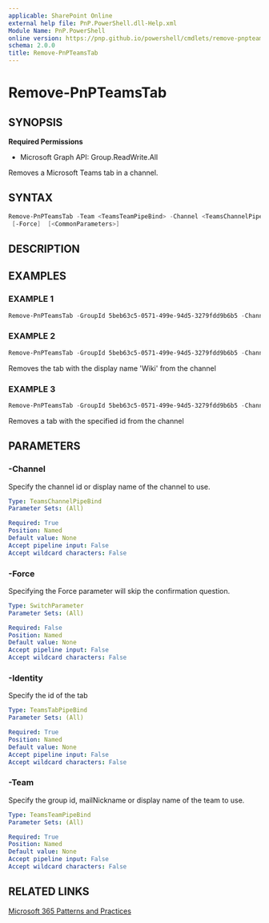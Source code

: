 ```yaml
---
applicable: SharePoint Online
external help file: PnP.PowerShell.dll-Help.xml
Module Name: PnP.PowerShell
online version: https://pnp.github.io/powershell/cmdlets/remove-pnpteamstab
schema: 2.0.0
title: Remove-PnPTeamsTab
---
```


# Remove-PnPTeamsTab

## SYNOPSIS

**Required Permissions**

  * Microsoft Graph API: Group.ReadWrite.All

Removes a Microsoft Teams tab in a channel.

## SYNTAX

```powershell
Remove-PnPTeamsTab -Team <TeamsTeamPipeBind> -Channel <TeamsChannelPipeBind> -Identity <TeamsTabPipeBind>
 [-Force]  [<CommonParameters>]
```

## DESCRIPTION

## EXAMPLES

### EXAMPLE 1
```powershell
Remove-PnPTeamsTab -GroupId 5beb63c5-0571-499e-94d5-3279fdd9b6b5 -Channel "General" -Identity Wiki
```

### EXAMPLE 2
```powershell
Remove-PnPTeamsTab -GroupId 5beb63c5-0571-499e-94d5-3279fdd9b6b5 -Channel 19:796d063b63e34497aeaf092c8fb9b44e@thread.skype -Identity Wiki
```

Removes the tab with the display name 'Wiki' from the channel

### EXAMPLE 3
```powershell
Remove-PnPTeamsTab -GroupId 5beb63c5-0571-499e-94d5-3279fdd9b6b5 -Channel 19:796d063b63e34497aeaf092c8fb9b44e@thread.skype -Identity fcef815d-2e8e-47a5-b06b-9bebba5c7852
```

Removes a tab with the specified id from the channel

## PARAMETERS

### -Channel
Specify the channel id or display name of the channel to use.

```yaml
Type: TeamsChannelPipeBind
Parameter Sets: (All)

Required: True
Position: Named
Default value: None
Accept pipeline input: False
Accept wildcard characters: False
```

### -Force
Specifying the Force parameter will skip the confirmation question.

```yaml
Type: SwitchParameter
Parameter Sets: (All)

Required: False
Position: Named
Default value: None
Accept pipeline input: False
Accept wildcard characters: False
```

### -Identity
Specify the id of the tab 

```yaml
Type: TeamsTabPipeBind
Parameter Sets: (All)

Required: True
Position: Named
Default value: None
Accept pipeline input: False
Accept wildcard characters: False
```

### -Team
Specify the group id, mailNickname or display name of the team to use.

```yaml
Type: TeamsTeamPipeBind
Parameter Sets: (All)

Required: True
Position: Named
Default value: None
Accept pipeline input: False
Accept wildcard characters: False
```

## RELATED LINKS

[Microsoft 365 Patterns and Practices](https://aka.ms/m365pnp)